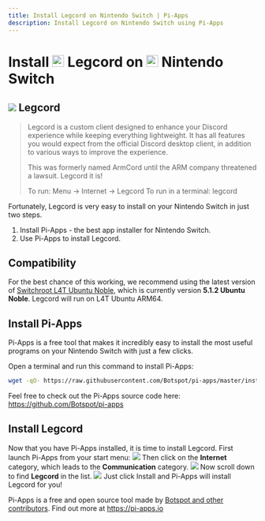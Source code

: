 ```yaml
---
title: Install Legcord on Nintendo Switch | Pi-Apps
description: Install Legcord on Nintendo Switch using Pi-Apps
---
```

<div class="simple-install-content content">

# Install <img src="/img/app-icons/Legcord/icon-64.png" height=24> Legcord on <img src=/img/other-icons/switch-icon.svg height=24> Nintendo Switch

## <img src="/img/app-icons/Legcord/icon-64.png"> Legcord
> Legcord is a custom client designed to enhance your Discord experience while keeping everything lightweight.
> It has all features you would expect from the official Discord desktop client, in addition to various ways to improve the experience.
> 
> This was formerly named ArmCord until the ARM company threatened a lawsuit. Legcord it is!
> 
> To run: Menu -> Internet -> Legcord
> To run in a terminal: legcord

Fortunately, Legcord is very easy to install on your Nintendo Switch in just two steps.
1. Install Pi-Apps - the best app installer for Nintendo Switch.
2. Use Pi-Apps to install Legcord.
</div>
<div class="simple-install-content content">

## Compatibility
For the best chance of this working, we recommend using the latest version of [Switchroot L4T Ubuntu Noble](https://wiki.switchroot.org/wiki/linux/l4t-ubuntu-noble-installation-guide), which is currently version **5.1.2 Ubuntu Noble**.
Legcord will run on L4T Ubuntu ARM64.
</div>
<div class="simple-install-content content">

## Install Pi-Apps

Pi-Apps is a free tool that makes it incredibly easy to install the most useful programs on your Nintendo Switch with just a few clicks.

Open a terminal and run this command to install Pi-Apps:
```bash
wget -qO- https://raw.githubusercontent.com/Botspot/pi-apps/master/install | bash
```
Feel free to check out the Pi-Apps source code here: https://github.com/Botspot/pi-apps
</div>
<div class="simple-install-content content">

## Install Legcord

Now that you have Pi-Apps installed, it is time to install Legcord.
First launch Pi-Apps from your start menu:
<img src="/img/start-menu.png">
Then click on the <b>Internet</b> category, which leads to the <b>Communication</b> category.
<img src="/img/category-selections/Communication.png">
Now scroll down to find <b>Legcord</b> in the list.
<img src="/img/app-icons/Legcord/app-selection.png">
Just click Install and Pi-Apps will install Legcord for you!
</div>
<div class="simple-install-content content">

Pi-Apps is a free and open source tool made by [Botspot and other contributors](/about/#contributors). Find out more at https://pi-apps.io
</div>
